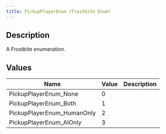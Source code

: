 ```yaml
---
title: PickupPlayerEnum (Frostbite Enum)
---
```

## Description

A Frostbite enumeration.

## Values

| Name                        | Value | Description |
| --------------------------- | ----- | ----------- |
| PickupPlayerEnum\_None      | 0     |             |
| PickupPlayerEnum\_Both      | 1     |             |
| PickupPlayerEnum\_HumanOnly | 2     |             |
| PickupPlayerEnum\_AIOnly    | 3     |             |
